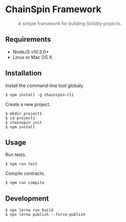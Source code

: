 # ChainSpin Framework

> A simple framework for building Solidity projects.

## Requirements

* NodeJS v10.3.0+
* Linux or Mac OS X.

## Installation

Install the command-line tool globaly.

```
$ npm install -g chainspin-cli
```

Create a new project.

```
$ mkdir project1
$ cd project1
$ chainspin init
$ npm install
```

## Usage

Run tests.

```
$ npm run test
```

Compile contracts.

```
$ npm run compile
```

## Development

```
$ npx lerna run build
$ npx lerna publish --force-publish
```
